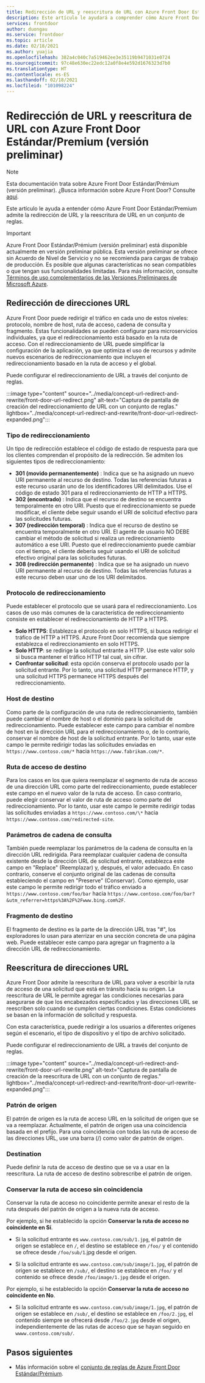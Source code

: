 ```yaml
---
title: Redirección de URL y reescritura de URL con Azure Front Door Estándar/Premium (versión preliminar)
description: Este artículo le ayudará a comprender cómo Azure Front Door admite la redirección de URL y la reescritura de URL mediante un conjunto de reglas de Azure Front Door.
services: frontdoor
author: duongau
ms.service: frontdoor
ms.topic: article
ms.date: 02/18/2021
ms.author: yuajia
ms.openlocfilehash: 382a4c040c7a519462ee3e35119b9471031e0724
ms.sourcegitcommit: 97c48e630ec22edc12a0f8e4e592d1676323d7b0
ms.translationtype: HT
ms.contentlocale: es-ES
ms.lasthandoff: 02/18/2021
ms.locfileid: "101098224"
---
```

# <a name="url-redirect-and-url-rewrite-with-azure-front-door-standardpremium-preview"></a>Redirección de URL y reescritura de URL con Azure Front Door Estándar/Premium (versión preliminar)

> [!Note]
> Esta documentación trata sobre Azure Front Door Estándar/Prémium (versión preliminar). ¿Busca información sobre Azure Front Door? Consulte [aquí](../front-door-overview.md).

Este artículo le ayuda a entender cómo Azure Front Door Estándar/Premium admite la redirección de URL y la reescritura de URL en un conjunto de reglas.

> [!IMPORTANT]
> Azure Front Door Estándar/Prémium (versión preliminar) está disponible actualmente en versión preliminar pública.
> Esta versión preliminar se ofrece sin Acuerdo de Nivel de Servicio y no se recomienda para cargas de trabajo de producción. Es posible que algunas características no sean compatibles o que tengan sus funcionalidades limitadas.
> Para más información, consulte [Términos de uso complementarios de las Versiones Preliminares de Microsoft Azure](https://azure.microsoft.com/support/legal/preview-supplemental-terms/).

## <a name="url-redirect"></a>Redirección de direcciones URL

Azure Front Door puede redirigir el tráfico en cada uno de estos niveles: protocolo, nombre de host, ruta de acceso, cadena de consulta y fragmento. Estas funcionalidades se pueden configurar para microservicios individuales, ya que el redireccionamiento está basado en la ruta de acceso. Con el redireccionamiento de URL puede simplificar la configuración de la aplicación, ya que optimiza el uso de recursos y admite nuevos escenarios de redireccionamiento que incluyen el redireccionamiento basado en la ruta de acceso y el global.

Puede configurar el redireccionamiento de URL a través del conjunto de reglas.

:::image type="content" source="../media/concept-url-redirect-and-rewrite/front-door-url-redirect.png" alt-text="Captura de pantalla de creación del redireccionamiento de URL con un conjunto de reglas." lightbox="../media/concept-url-redirect-and-rewrite/front-door-url-redirect-expanded.png":::

### <a name="redirection-types"></a>Tipo de redireccionamiento
Un tipo de redirección establece el código de estado de respuesta para que los clientes comprendan el propósito de la redirección. Se admiten los siguientes tipos de redireccionamiento:

* **301 (movido permanentemente)** : Indica que se ha asignado un nuevo URI permanente al recurso de destino. Todas las referencias futuras a este recurso usarán uno de los identificadores URI delimitados. Use el código de estado 301 para el redireccionamiento de HTTP a HTTPS.
* **302 (encontrado)** : Indica que el recurso de destino se encuentra temporalmente en otro URI. Puesto que el redireccionamiento se puede modificar, el cliente debe seguir usando el URI de solicitud efectivo para las solicitudes futuras.
* **307 (redirección temporal)** : Indica que el recurso de destino se encuentra temporalmente en otro URI. El agente de usuario NO DEBE cambiar el método de solicitud si realiza un redireccionamiento automático a ese URI. Puesto que el redireccionamiento puede cambiar con el tiempo, el cliente debería seguir usando el URI de solicitud efectivo original para las solicitudes futuras.
* **308 (redirección permanente)** : Indica que se ha asignado un nuevo URI permanente al recurso de destino. Todas las referencias futuras a este recurso deben usar uno de los URI delimitados.

### <a name="redirection-protocol"></a>Protocolo de redireccionamiento
Puede establecer el protocolo que se usará para el redireccionamiento. Los casos de uso más comunes de la característica de redireccionamiento consiste en establecer el redireccionamiento de HTTP a HTTPS.

* **Solo HTTPS**: Establezca el protocolo en solo HTTPS, si busca redirigir el tráfico de HTTP a HTTPS. Azure Front Door recomienda que siempre establezca el redireccionamiento en solo HTTPS.
* **Solo HTTP**: se redirige la solicitud entrante a HTTP. Use este valor solo si busca mantener el tráfico HTTP tal cual, sin cifrar.
* **Confrontar solicitud**: esta opción conserva el protocolo usado por la solicitud entrante. Por lo tanto, una solicitud HTTP permanece HTTP, y una solicitud HTTPS permanece HTTPS después del redireccionamiento.

### <a name="destination-host"></a>Host de destino
Como parte de la configuración de una ruta de redireccionamiento, también puede cambiar el nombre de host o el dominio para la solicitud de redireccionamiento. Puede establecer este campo para cambiar el nombre de host en la dirección URL para el redireccionamiento o, de lo contrario, conservar el nombre de host de la solicitud entrante. Por lo tanto, usar este campo le permite redirigir todas las solicitudes enviadas en `https://www.contoso.com/*` hacia `https://www.fabrikam.com/*`.

### <a name="destination-path"></a>Ruta de acceso de destino
Para los casos en los que quiera reemplazar el segmento de ruta de acceso de una dirección URL como parte del redireccionamiento, puede establecer este campo en el nuevo valor de la ruta de acceso. En caso contrario, puede elegir conservar el valor de ruta de acceso como parte del redireccionamiento. Por lo tanto, usar este campo le permite redirigir todas las solicitudes enviadas a `https://www.contoso.com/\*` hacia `https://www.contoso.com/redirected-site`.

### <a name="query-string-parameters"></a>Parámetros de cadena de consulta
También puede reemplazar los parámetros de la cadena de consulta en la dirección URL redirigida. Para reemplazar cualquier cadena de consulta existente desde la dirección URL de solicitud entrante, establezca este campo en "Replace" (Reemplazar) y, después, el valor adecuado. En caso contrario, conserve el conjunto original de las cadenas de consulta estableciendo el campo en "Preserve" (Conservar). Como ejemplo, usar este campo le permite redirigir todo el tráfico enviado a `https://www.contoso.com/foo/bar` hacia `https://www.contoso.com/foo/bar?&utm_referrer=https%3A%2F%2Fwww.bing.com%2F`. 

### <a name="destination-fragment"></a>Fragmento de destino
El fragmento de destino es la parte de la dirección URL tras "#", los exploradores lo usan para aterrizar en una sección concreta de una página web. Puede establecer este campo para agregar un fragmento a la dirección URL de redireccionamiento.

## <a name="url-rewrite"></a>Reescritura de direcciones URL

Azure Front Door admite la reescritura de URL para volver a escribir la ruta de acceso de una solicitud que está en tránsito hacia su origen. La reescritura de URL le permite agregar las condiciones necesarias para asegurarse de que los encabezados especificados y las direcciones URL se reescriben solo cuando se cumplen ciertas condiciones. Estas condiciones se basan en la información de solicitud y respuesta.

Con esta característica, puede redirigir a los usuarios a diferentes orígenes según el escenario, el tipo de dispositivo y el tipo de archivo solicitado.

Puede configurar el redireccionamiento de URL a través del conjunto de reglas.

:::image type="content" source="../media/concept-url-redirect-and-rewrite/front-door-url-rewrite.png" alt-text="Captura de pantalla de creación de la reescritura de URL con un conjunto de reglas." lightbox="../media/concept-url-redirect-and-rewrite/front-door-url-rewrite-expanded.png":::

### <a name="source-pattern"></a>Patrón de origen

El patrón de origen es la ruta de acceso URL en la solicitud de origen que se va a reemplazar. Actualmente, el patrón de origen usa una coincidencia basada en el prefijo. Para una coincidencia con todas las ruta de acceso de las direcciones URL, use una barra (/) como valor de patrón de origen.

### <a name="destination"></a>Destination

Puede definir la ruta de acceso de destino que se va a usar en la reescritura. La ruta de acceso de destino sobrescribe el patrón de origen.

### <a name="preserve-unmatched-path"></a>Conservar la ruta de acceso sin coincidencia

Conservar la ruta de acceso no coincidente permite anexar el resto de la ruta después del patrón de origen a la nueva ruta de acceso.

Por ejemplo, si he establecido la opción **Conservar la ruta de acceso no coincidente en Sí**.
* Si la solicitud entrante es `www.contoso.com/sub/1.jpg`, el patrón de origen se establece en `/`, el destino se establece en `/foo/` y el contenido se ofrece desde `/foo/sub/1`.jpg desde el origen.

* Si la solicitud entrante es `www.contoso.com/sub/image/1.jpg`, el patrón de origen se establece en `/sub/`, el destino se establece en `/foo/` y el contenido se ofrece desde `/foo/image/1.jpg` desde el origen.

Por ejemplo, si he establecido la opción **Conservar la ruta de acceso no coincidente en No**.
* Si la solicitud entrante es `www.contoso.com/sub/image/1.jpg`, el patrón de origen se establece en `/sub/`, el destino se establece en `/foo/2.jpg`, el contenido siempre se ofrecerá desde `/foo/2.jpg` desde el origen, independientemente de las rutas de acceso que se hayan seguido en `wwww.contoso.com/sub/`.

## <a name="next-steps"></a>Pasos siguientes

* Más información sobre el [conjunto de reglas de Azure Front Door Estándar/Prémium](concept-rule-set.md).
